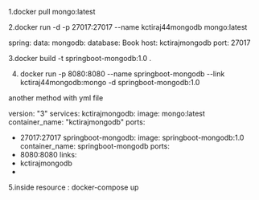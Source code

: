 1.docker pull mongo:latest

2.docker run -d -p 27017:27017 --name kctiraj44mongodb mongo:latest

spring:
data:
mongodb:
database: Book
host: kctirajmongodb
port: 27017

3.docker build -t springboot-mongodb:1.0 .

4. docker run -p 8080:8080 --name springboot-mongodb --link kctiraj44mongodb:mongo -d springboot-mongodb:1.0

another method with yml file

version: "3"
services:
kctirajmongodb:
image: mongo:latest
container_name: "kctirajmongodb"
ports:
- 27017:27017
springboot-mongodb:
image: springboot-mongodb:1.0
container_name: springboot-mongodb
ports:
- 8080:8080
links:
- kctirajmongodb
- 
5.inside resource : docker-compose up

